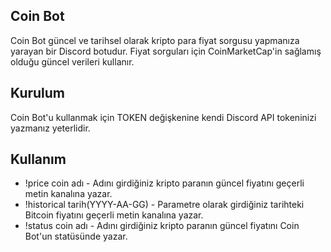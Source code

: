 <h2>Coin Bot</h2>
<p>Coin Bot güncel ve tarihsel olarak kripto para fiyat sorgusu yapmanıza yarayan bir Discord botudur. Fiyat sorguları için CoinMarketCap'in sağlamış olduğu güncel verileri kullanır.</p>
<h2>Kurulum</h2>
<p>Coin Bot'u kullanmak için TOKEN değişkenine kendi Discord API tokeninizi yazmanız yeterlidir.</p>
<h2>Kullanım</h2>
<ul>
  <li>!price coin adı - Adını girdiğiniz kripto paranın güncel fiyatını geçerli metin kanalına yazar.</li>
  <li>!historical tarih(YYYY-AA-GG) - Parametre olarak girdiğiniz tarihteki Bitcoin fiyatını geçerli metin kanalına yazar.</li>
  <li>!status coin adı - Adını girdiğiniz kripto paranın güncel fiyatını Coin Bot'un statüsünde yazar.</li>
</ul> 


